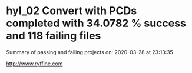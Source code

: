 # hyl_02 Convert with PCDs completed with 34.0782 % success and 118 failing files

Summary of passing and failing projects on: 2020-03-28 at 23:13:35

http://www.ryffine.com
